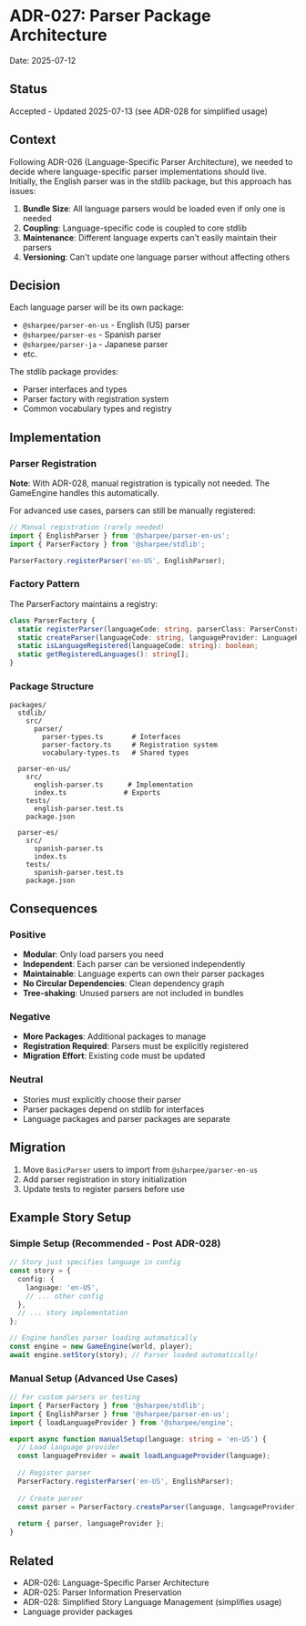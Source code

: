 # ADR-027: Parser Package Architecture

Date: 2025-07-12

## Status

Accepted - Updated 2025-07-13 (see ADR-028 for simplified usage)

## Context

Following ADR-026 (Language-Specific Parser Architecture), we needed to decide where language-specific parser implementations should live. Initially, the English parser was in the stdlib package, but this approach has issues:

1. **Bundle Size**: All language parsers would be loaded even if only one is needed
2. **Coupling**: Language-specific code is coupled to core stdlib
3. **Maintenance**: Different language experts can't easily maintain their parsers
4. **Versioning**: Can't update one language parser without affecting others

## Decision

Each language parser will be its own package:
- `@sharpee/parser-en-us` - English (US) parser
- `@sharpee/parser-es` - Spanish parser
- `@sharpee/parser-ja` - Japanese parser
- etc.

The stdlib package provides:
- Parser interfaces and types
- Parser factory with registration system
- Common vocabulary types and registry

## Implementation

### Parser Registration

**Note**: With ADR-028, manual registration is typically not needed. The GameEngine handles this automatically.

For advanced use cases, parsers can still be manually registered:

```typescript
// Manual registration (rarely needed)
import { EnglishParser } from '@sharpee/parser-en-us';
import { ParserFactory } from '@sharpee/stdlib';

ParserFactory.registerParser('en-US', EnglishParser);
```

### Factory Pattern

The ParserFactory maintains a registry:

```typescript
class ParserFactory {
  static registerParser(languageCode: string, parserClass: ParserConstructor): void;
  static createParser(languageCode: string, languageProvider: LanguageProvider): Parser;
  static isLanguageRegistered(languageCode: string): boolean;
  static getRegisteredLanguages(): string[];
}
```

### Package Structure

```
packages/
  stdlib/
    src/
      parser/
        parser-types.ts       # Interfaces
        parser-factory.ts     # Registration system
        vocabulary-types.ts   # Shared types
        
  parser-en-us/
    src/
      english-parser.ts      # Implementation
      index.ts              # Exports
    tests/
      english-parser.test.ts
    package.json
    
  parser-es/
    src/
      spanish-parser.ts
      index.ts
    tests/
      spanish-parser.test.ts
    package.json
```

## Consequences

### Positive
- **Modular**: Only load parsers you need
- **Independent**: Each parser can be versioned independently
- **Maintainable**: Language experts can own their parser packages
- **No Circular Dependencies**: Clean dependency graph
- **Tree-shaking**: Unused parsers are not included in bundles

### Negative
- **More Packages**: Additional packages to manage
- **Registration Required**: Parsers must be explicitly registered
- **Migration Effort**: Existing code must be updated

### Neutral
- Stories must explicitly choose their parser
- Parser packages depend on stdlib for interfaces
- Language packages and parser packages are separate

## Migration

1. Move `BasicParser` users to import from `@sharpee/parser-en-us`
2. Add parser registration in story initialization
3. Update tests to register parsers before use

## Example Story Setup

### Simple Setup (Recommended - Post ADR-028)

```typescript
// Story just specifies language in config
const story = {
  config: {
    language: 'en-US',
    // ... other config
  },
  // ... story implementation
};

// Engine handles parser loading automatically
const engine = new GameEngine(world, player);
await engine.setStory(story); // Parser loaded automatically!
```

### Manual Setup (Advanced Use Cases)

```typescript
// For custom parsers or testing
import { ParserFactory } from '@sharpee/stdlib';
import { EnglishParser } from '@sharpee/parser-en-us';
import { loadLanguageProvider } from '@sharpee/engine';

export async function manualSetup(language: string = 'en-US') {
  // Load language provider
  const languageProvider = await loadLanguageProvider(language);
  
  // Register parser
  ParserFactory.registerParser('en-US', EnglishParser);
  
  // Create parser
  const parser = ParserFactory.createParser(language, languageProvider);
  
  return { parser, languageProvider };
}
```

## Related

- ADR-026: Language-Specific Parser Architecture
- ADR-025: Parser Information Preservation
- ADR-028: Simplified Story Language Management (simplifies usage)
- Language provider packages

